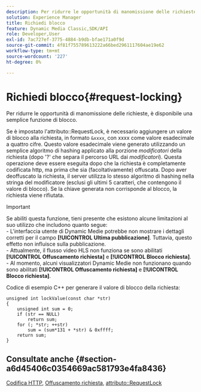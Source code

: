```yaml
---
description: Per ridurre le opportunità di manomissione delle richieste, è disponibile una semplice funzione di blocco.
solution: Experience Manager
title: Richiedi blocco
feature: Dynamic Media Classic,SDK/API
role: Developer,User
exl-id: 7ac727ef-3775-4884-b9db-bfae171a0f9d
source-git-commit: 4f81f755789613222a66bed2961117604ae19e62
workflow-type: tm+mt
source-wordcount: '227'
ht-degree: 0%

---
```


# Richiedi blocco{#request-locking}

Per ridurre le opportunità di manomissione delle richieste, è disponibile una semplice funzione di blocco.

Se è impostato l&#39;attributo::RequestLock, è necessario aggiungere un valore di blocco alla richiesta, in formato `&xxxx`, con xxxx come valore esadecimale a quattro cifre. Questo valore esadecimale viene generato utilizzando un semplice algoritmo di hashing applicato alla porzione *modificatori* della richiesta (dopo &#39;?&#39; che separa il percorso URL dai *modificatori*). Questa operazione deve essere eseguita dopo che la richiesta è completamente codificata http, ma prima che sia (facoltativamente) offuscata. Dopo aver deoffuscato la richiesta, il server utilizza lo stesso algoritmo di hashing nella stringa del modificatore (esclusi gli ultimi 5 caratteri, che contengono il valore di blocco). Se la chiave generata non corrisponde al blocco, la richiesta viene rifiutata.

>[!IMPORTANT]
>
>Se abiliti questa funzione, tieni presente che esistono alcune limitazioni al suo utilizzo che includono quanto segue:<br>- L&#39;interfaccia utente di Dynamic Medie potrebbe non mostrare i dettagli corretti per il campo **[!UICONTROL Ultima pubblicazione]**. Tuttavia, questo effetto non influisce sulla pubblicazione.<br>- Attualmente, il flusso video HLS non funziona se sono abilitati **[!UICONTROL Offuscamento richiesta]** e **[!UICONTROL Blocco richiesta]**.<br>- Al momento, alcuni visualizzatori Dynamic Medie non funzionano quando sono abilitati **[!UICONTROL Offuscamento richiesta]** e **[!UICONTROL Blocco richiesta]**.

Codice di esempio C++ per generare il valore di blocco della richiesta:

```
unsigned int lockValue(const char *str) 
{ 
    unsigned int sum = 0; 
    if (str == NULL) 
        return sum; 
    for (; *str; ++str) 
        sum = (sum*131 + *str) & 0xffff; 
    return sum; 
} 
```

## Consultate anche {#section-a6d45406c0354669ac581793e4fa8436}

[Codifica HTTP](../../../../../is-api/http-ref/image-serving-api-ref/c-http-protocol-reference/c-syntax-and-features/r-http-encoding.md#reference-bb34dd13f316462695448acfa8f92df7), [Offuscamento richiesta](../../../../../is-api/http-ref/image-serving-api-ref/c-http-protocol-reference/c-syntax-and-features/r-request-obfuscation.md#reference-895f65d6796c43bb9bad21a676ed714d), [attributo::RequestLock](../../../../../is-api/image-catalog/image-serving-api-ref/c-image-catalog-reference/c-attributes-reference/r-requestlock.md#reference-8bbe2f581be847d3b9fa123e8e5e94b0)
